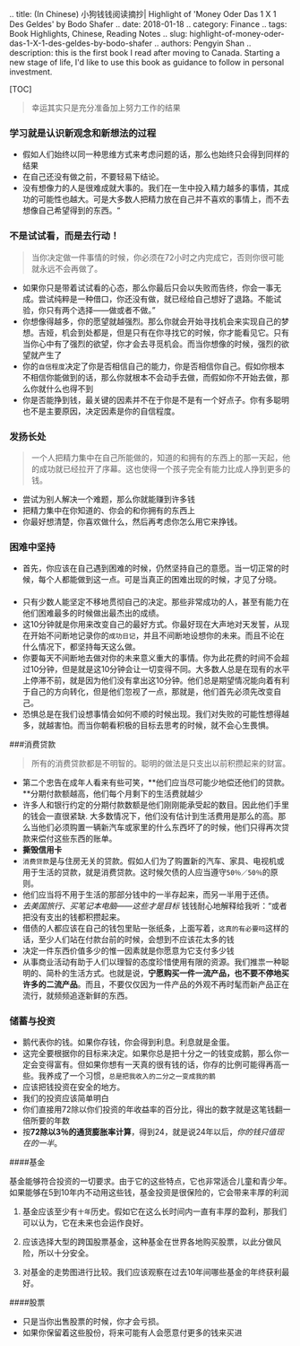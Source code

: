 .. title: (In Chinese) 小狗钱钱阅读摘抄| Highlight of 'Money Oder Das 1 X 1 Des Geldes' by Bodo Shafer
.. date: 2018-01-18
.. category: Finance
.. tags: Book Highlights, Chinese, Reading Notes
.. slug: highlight-of-money-oder-das-1-X-1-des-geldes-by-bodo-shafer
.. authors: Pengyin Shan
.. description: this is the first book I read after moving to Canada. Starting a new stage of life, I'd like to use this book as guidance to follow in personal investment.

[TOC]


> 幸运其实只是充分准备加上努力工作的结果

### 学习就是认识新观念和新想法的过程

- 假如人们始终以同一种思维方式来考虑问题的话，那么也始终只会得到同样的结果
- 在自己还没有做之前，不要轻易下结论。
- 没有想像力的人是很难成就大事的。我们在一生中投入精力越多的事情，其成功的可能性也越大。可是大多数人把精力放在自己并不喜欢的事情上，而不去想像自己希望得到的东西。“

### 不是试试看，而是去行动！

>当你决定做一件事情的时候，你必须在72小时之内完成它，否则你很可能就永远不会再做了。

- 如果你只是带着试试看的心态，那么你最后只会以失败而告终，你会一事无成。尝试纯粹是一种借口，你还没有做，就已经给自己想好了退路。不能试验，你只有两个选择——做或者不做。”
- 你想像得越多，你的愿望就越强烈。那么你就会开始寻找机会来实现自己的梦想。吉娅，机会到处都是，但是只有在你寻找它的时候，你才能看见它。只有当你心中有了强烈的欲望，你才会去寻觅机会。而当你想像的时候，强烈的欲望就产生了
- 你的`自信程度`决定了你是否相信自己的能力，你是否相信你自己。假如你根本不相信你能做到的话，那么你就根本不会动手去做，而假如你不开始去做，那么你就什么也得不到
- 你是否能挣到钱，最关键的因素并不在于你是不是有一个好点子。你有多聪明也不是主要原因，决定因素是你的自信程度。 　　

### 发扬长处

> 一个人把精力集中在自己所能做的，知道的和拥有的东西上的那一天起，他的成功就已经拉开了序幕。这也使得一个孩子完全有能力比成人挣到更多的钱。

- 尝试为别人解决一个难题，那么你就能赚到许多钱
- 把精力集中在你知道的、你会的和你拥有的东西上
- 你最好想清楚，你喜欢做什么，然后再考虑你怎么用它来挣钱。

### 困难中坚持

- 首先，你应该在自己遇到困难的时候，仍然坚持自己的意愿。当一切正常的时候，每个人都能做到这一点。可是当真正的困难出现的时候，才见了分晓。 　　
- 只有少数人能坚定不移地贯彻自己的决定。那些非常成功的人，甚至有能力在他们困难最多的时候做出最杰出的成绩。
- 这10分钟就是你用来改变自己的最好方式。你最好现在大声地对天发誓，从现在开始不问断地记录你的`成功日记`，并且不间断地设想你的未来。而且不论在什么情况下，都坚持每天这么做。
- 你要每天不间断地去做对你的未来意义重大的事情。你为此花费的时间不会超过10分钟，但是就是这10分钟会让一切变得不同。大多数人总是在现有的水平上停滞不前，就是因为他们没有拿出这10分钟。他们总是期望情况能向着有利于自己的方向转化，但是他们忽视了一点，那就是，他们首先必须先改变自己。
- 恐惧总是在我们设想事情会如何不顺的时候出现。我们对失败的可能性想得越多，就越害怕。而当你朝看积极的目标去思考的时候，就不会心生畏惧。

###消费贷款

> 所有的消费贷款都是不明智的。聪明的做法是只支出以前积攒起来的财富。

- 第二个忠告在成年人看来有些可笑，**他们应当尽可能少地偿还他们的贷款。**分期付款额越高，他们每个月剩下的生活费就越少
- 许多人和银行约定的分期付款数额是他们刚刚能承受起的数目。因此他们手里的钱会一直很紧缺. 大多数情况下，他们没有估计到生活费用是那么的高。那么当他们必须购置一辆新汽车或家里的什么东西坏了的时候，他们只得再次贷款来偿付这些东西的账单。
- **撕毁信用卡**
- `消费贷款`是与住房无关的贷款。假如人们为了购置新的汽车、家具、电视机或用于生活的贷款，就是消费贷款。这时候欠债的人应当遵守`50％／50％`的原则。
- 他们应当将不用于生活的那部分钱中的一半存起来，而另一半用于还债。
- *去美国旅行、买笔记本电脑——这些才是目标* 钱钱耐心地解释给我听：“或者把没有支出的钱都积攒起来。
- 借债的人都应该在自己的钱包里贴一张纸条，上面写着，`这真的有必要吗`这样的话，至少人们站在付款台前的时候，会想到不应该花太多的钱
- 决定一件东西价值多少的惟一因素就是你愿意为它支付多少钱
- 从事商业活动有助于人们以理智的态度珍惜使用有限的资源。我们推祟一种聪明的、简朴的生活方式。也就是说，**宁愿购买一件一流产品，也不要不停地买许多的二流产品**。而且，不要仅仅因为一件产品的外观不再时髦而新产品正在流行，就频频追逐新鲜的东西。

### 储蓄与投资

- 鹅代表你的钱。如果你存钱，你会得到利息。利息就是金蛋。
- 这完全要根据你的目标来决定。如果你总是把十分之一的钱变成鹅，那么你一定会变得富有。但如果你想有一天真的很有钱的话，你存的比例可能得再高一些。我养成了一个习惯，`总是把我收入的二分之一变成我的鹅`
- 应该把钱投资在安全的地方。
- 我们的投资应该简单明白
- 你们直接用72除以你们投资的年收益率的百分比，得出的数字就是这笔钱翻一倍所要的年数
- 按**72除以3％的通货膨胀率计算**，得到24，就是说24年以后，*你的钱只值现在的一半*。

####基金

基金能够符合投资的一切要求。由于它的这些特点，它也非常适合儿童和青少年。如果能够在5到10年内不动用这些钱，基金投资是很保险的，它会带来丰厚的利润

1. 基金应该至少有`十年`历史。假如它在这么长时间内一直有丰厚的盈利，那我们可以认为，它在未来也会运作良好。 

2. 应该选择大型的跨国股票基金，这种基金在世界各地购买股票，以此分做风险，所以十分安全。 

3. 对基金的走势图进行比较。我们应该观察在过去10年间哪些基金的年终获利最好。

####股票

- 只是当你出售股票的时候，你才会亏损。
- 如果你保留着这些股份，将来可能有人会愿意付更多的钱来买进